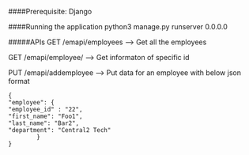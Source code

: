 ####Prerequisite:
Django

####Running the application
python3 manage.py runserver 0.0.0.0

#####APIs
GET /emapi/employees   --> Get all the employees

GET /emapi/employee/<id> --> Get informaton of specific id

PUT /emapi/addemployee --> Put data for an employee with below json format

```
{
"employee": {
"employee_id" : "22",
"first_name": "Foo1",
"last_name": "Bar2",
"department": "Central2 Tech"
        }
}
```
